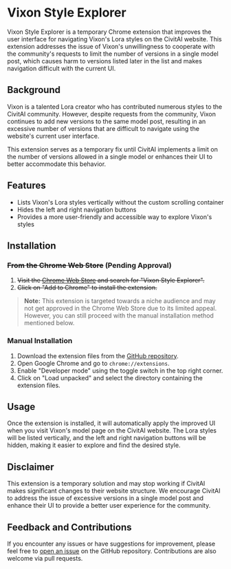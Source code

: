 # Vixon Style Explorer

Vixon Style Explorer is a temporary Chrome extension that improves the user interface for navigating Vixon's Lora styles on the CivitAI website. This extension addresses the issue of Vixon's unwillingness to cooperate with the community's requests to limit the number of versions in a single model post, which causes harm to versions listed later in the list and makes navigation difficult with the current UI.

## Background

Vixon is a talented Lora creator who has contributed numerous styles to the CivitAI community. However, despite requests from the community, Vixon continues to add new versions to the same model post, resulting in an excessive number of versions that are difficult to navigate using the website's current user interface.

This extension serves as a temporary fix until CivitAI implements a limit on the number of versions allowed in a single model or enhances their UI to better accommodate this behavior.

## Features

- Lists Vixon's Lora styles vertically without the custom scrolling container
- Hides the left and right navigation buttons
- Provides a more user-friendly and accessible way to explore Vixon's styles

## Installation

### ~~From the Chrome Web Store~~ (Pending Approval)
1. ~~Visit the [Chrome Web Store](https://chrome.google.com/webstore) and search for "Vixon Style Explorer".~~
2. ~~Click on "Add to Chrome" to install the extension.~~

> **Note:** This extension is targeted towards a niche audience and may not get approved in the Chrome Web Store due to its limited appeal. However, you can still proceed with the manual installation method mentioned below.

### Manual Installation

1. Download the extension files from the [GitHub repository](https://github.com/markuryy/vixon-style-explorer).
2. Open Google Chrome and go to `chrome://extensions`.
3. Enable "Developer mode" using the toggle switch in the top right corner.
4. Click on "Load unpacked" and select the directory containing the extension files.

## Usage

Once the extension is installed, it will automatically apply the improved UI when you visit Vixon's model page on the CivitAI website. The Lora styles will be listed vertically, and the left and right navigation buttons will be hidden, making it easier to explore and find the desired style.

## Disclaimer

This extension is a temporary solution and may stop working if CivitAI makes significant changes to their website structure. We encourage CivitAI to address the issue of excessive versions in a single model post and enhance their UI to provide a better user experience for the community.

## Feedback and Contributions

If you encounter any issues or have suggestions for improvement, please feel free to [open an issue](https://github.com/yourusername/vixon-style-explorer/issues) on the GitHub repository. Contributions are also welcome via pull requests.